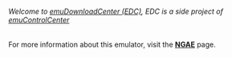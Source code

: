 ###### Welcome to [emuDownloadCenter (EDC)](https://github.com/PhoenixInteractiveNL/emuDownloadCenter/wiki/), EDC is a side project of [emuControlCenter](https://github.com/PhoenixInteractiveNL/emuControlCenter/wiki/)

For more information about this emulator, visit the [**NGAE**](https://github.com/PhoenixInteractiveNL/emuDownloadCenter/wiki/Emulator-ngae#menu) page.
